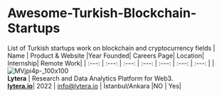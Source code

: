 # Awesome-Turkish-Blockchain-Startups
List of Turkish startups work on blockchain and cryptocurrency fields
| Name    | Product & Website  |Year Founded| Careers Page| Location| Internship| Remote Work|
| :---:   | :---: | :---: |  :---: |  :---: |  :---: | :---: | 
| ![MVjpi4p-_100x100](https://user-images.githubusercontent.com/11755605/199733571-7cb1e55d-c135-4669-b6ab-180e43d6b81d.jpg) </br> **Lytera** | Research and Data Analytics Platform for Web3. </br> **[lytera.io](https://lytera.io/)**| 2022 | [info@lytera.io](mailto:info@lytera.io) | İstanbul/Ankara |NO | Yes|

